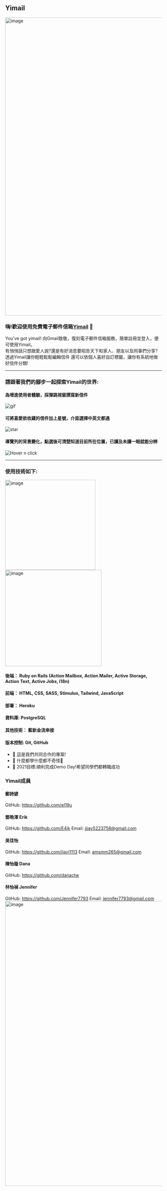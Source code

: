 ## Yimail
<img width="959" alt="image" src="https://user-images.githubusercontent.com/92965935/149613851-b489d264-c284-43aa-8cb9-be2399b6f399.png">

### 嗨!歡迎使用免費電子郵件信箱[Yimail](https://yimails.com/) 👋 
You’ve got yimail!
向Gmail致敬，復刻電子郵件信箱服務，簡單註冊並登入，便可使用Yimail。</br>
有悄悄話只想跟愛人說?還是有好消息要昭告天下和家人、朋友以及同事們分享?</br>
透過Yimail讓你輕輕鬆鬆編輯信件
還可以依個人喜好自訂標籤，讓你有系統地做好信件分類!

-----------------------------------------------------------------------------

### 請跟著我們的腳步一起探索Yimail的世界:

#### 為增進使用者體驗，採彈跳視窗撰寫新信件
![gif](https://user-images.githubusercontent.com/92965935/149614737-de9ef222-7903-4699-b0f6-28dc0f873b2d.gif)

#### 可將喜愛欲收藏的信件加上星號，介面選擇中英文都通
![star](https://user-images.githubusercontent.com/92965935/149614999-fc397833-ea7a-4035-a42a-e6356449c03a.gif)

#### 導覽列的背景變化，點選後可清楚知道目前所在位置，已讀及未讀一眼就能分辨
![Hover n click](https://user-images.githubusercontent.com/92965935/149900926-ef06696b-44af-43fd-bd25-7aeea47d7687.gif)


------------------------------------------------------------------------------------------------------------------
### 使用技術如下:
<img width="290" alt="image" src="https://user-images.githubusercontent.com/92965935/149616009-6f973352-8543-47ac-b9b0-e9eee0156ad1.png"><img width="310" alt="image" src="https://user-images.githubusercontent.com/92965935/149615847-567e2382-086a-4a92-826b-2620a1d3dea8.png">
#### 後端： Ruby on Rails (Action Mailbox, Action Mailer, Active Storage, Action Text, Active Jobs, i18n)
#### 前端： HTML, CSS, SASS, Stimulus, Tailwind, JavaScript 
#### 部署： Heroku
#### 資料庫: PostgreSQL
#### 其他技術： 藍新金流串接
#### 版本控制: Git, GitHub

- 🔭 這是我們共同合作的專案!
- 🌱 什麼都學什麼都不奇怪🤣
- 🥅 2021目標:順利完成Demo Day!希望同學們都轉職成功

### Yimail成員 

#### 鄭詩諺
GitHub: https://github.com/el19u​
#### 鄧皓澤 Erik
GitHub: https://github.com/E4ik
Email: jjjay5223758@gmail.com​
#### 吳佳怡
GitHub: https://github.com/jiayi1113
Email: amsmm265@gmail.com 
#### 陳怡璇 Dana
GitHub: https://github.com/danactw
#### 林怡禎 Jennifer
GitHub: https://github.com/Jennifer7793
Email: jennifer7793@gmail.com
<img width="917" alt="image" src="https://user-images.githubusercontent.com/92965935/149616468-60fec0f1-0f8c-4ae2-b371-c2234ecc1a6b.png">

